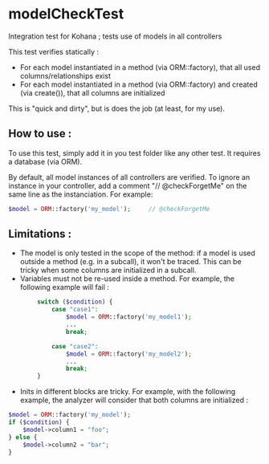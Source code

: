 modelCheckTest
==============

Integration test for Kohana ; tests use of models in all controllers

This test verifies statically :
* For each model instantiated in a method (via ORM::factory), that all used columns/relationships exist
* For each model instantiated in a method (via ORM::factory) and created (via create()), that all columns are initialized

This is "quick and dirty", but is does the job (at least, for my use).



How to use :
------------

To use this test, simply add it in you test folder like any other test.
It requires a database (via ORM).

By default, all model instances of all controllers are verified.
To ignore an instance in your controller, add a comment "// @checkForgetMe" on the same line as the instanciation. For example:

```php
$model = ORM::factory('my_model');     // @checkForgetMe
```


Limitations :
-------------

* The model is only tested in the scope of the method: if a model is used outside a method (e.g. in a subcall), it won't be traced. This can be tricky when some columns are initialized in a subcall.
* Variables must not be re-used inside a method. For example, the following example will fail :

```php
        switch ($condition) {
            case "case1":
                $model = ORM::factory('my_model1');
                ...
                break;

            case "case2":
                $model = ORM::factory('my_model2');
                ...
                break;
        }
```

* Inits in different blocks are tricky. For example, with the following example, the analyzer will consider that both columns are initialized :
```php
$model = ORM::factory('my_model');
if ($condition) {
    $model->column1 = "foo";
} else {
    $model->column2 = "bar";
}
```